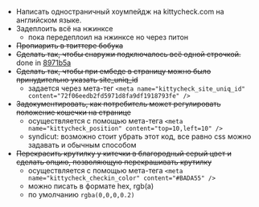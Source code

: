 * Написать одностраничный хоумпейдж на kittycheck.com на английском языке.
* Задеплоить всё на нжинксе
    - пока передеплоил на нжинксе но через питон
* <del>Пропиарить в твиттере бобука</del>
* <del>Сделать так, чтобы снаружи подключалось всё одной строчкой.</del> done in [8971b5a](https://github.com/bobuk/kittycheck/commit/8971b5ad7590ac223aa901972e7465923a56b3b3)
* <del>Сделать так, чтобы при ембеде в страницу можно было принудительно указать site_uniq_id</del>
   - задается через мета-тег `<meta name="kittycheck_site_uniq_id" content="72f06eedb2fd5971d8fa9df1918793fe" />`
* <del>Задокументировать, как потребитель может регулировать положение кошечки на странице</del>
   - осуществляется с помощью мета-тега `<meta name="kittycheck_position" content="top=10,left=10" />`
   - syndicut: возможно стоит убрать этот код, все равно css можно задавать и обычным способом
* <del>Перекрасить крутилку у китечки в благородный серый цвет и сделать опцию, позволяющую перекрашивать крутилку</del>
   - осуществляется с помощью мета-тега `<meta name="kittycheck_checkin_color" content="#BADA55" />`
   - можно писать в формате hex, rgb(a)
   - по умолчанию `rgba(0,0,0,0.2)`